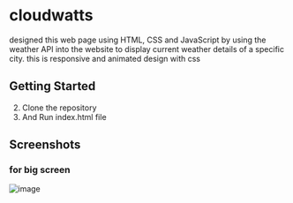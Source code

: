 # cloudwatts
designed this web page using HTML, CSS and JavaScript by using the weather API into the website to display current weather details of a specific city. this is responsive and animated design with css

## Getting Started

2. Clone the repository
3. And Run index.html file

## Screenshots

### for big screen
![image](https://github.com/Rajivkumawat3/cloudwatts/assets/122862213/e968b3f3-3312-414f-b973-15debeee6698)
